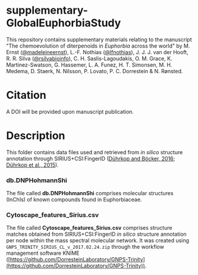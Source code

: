 # supplementary-GlobalEuphorbiaStudy

This repository contains supplementary materials relating to the manuscript 
"The chemoevolution of diterpenoids in <i>Euphorbia</i> across the world" by M. Ernst ([@madeleineernst](https://github.com/madeleineernst)), L.-F. Nothias ([@lfnothias](https://github.com/lfnothias)), J. J. J. van der Hooft, R. R. Silva ([@rsilvabioinfo](https://github.com/rsilvabioinfo)), C. H. Saslis-Lagoudakis, 
O.  M. Grace, K. Martinez-Swatson, G. Hassemer, L. A. Funez, H. T. Simonsen, M. H. Medema, 
D. Staerk, N. Nilsson, P. Lovato, P. C. Dorrestein & N. Rønsted.

# Citation

A DOI will be provided upon manuscript publication.

# Description

This folder contains data files used and retrieved from <i>in silico</i> structure annotation through SIRIUS+CSI:FingerID ([Dührkop and Böcker, 2016](https://link.springer.com/chapter/10.1007%2F978-3-319-16706-0_10); [Dührkop et al., 2015](http://www.pnas.org/content/112/41/12580)). 

### db.DNPHohmannShi

The file called **db.DNPHohmannShi** comprises molecular structures (InChIs) of known compounds found in Euphorbiaceae.

### Cytoscape_features_Sirius.csv

The file called **Cytoscape_features_Sirius.csv** comprises structure matches obtained from SIRIUS+CSI:FingerID <i>in silico</i> structure annotation per node within the mass spectral molecular network. It was created using `GNPS_TRINITY_SIRIUS_CL_v_2017.02.24.zip` through the workflow management software KNIME
([https://github.com/DorresteinLaboratory/GNPS-Trinity](https://github.com/DorresteinLaboratory/GNPS-Trinity)).


